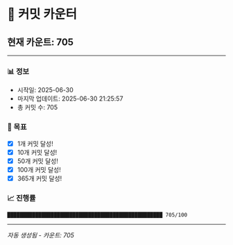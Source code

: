 # 🔢 커밋 카운터

## 현재 카운트: 705

---

### 📊 정보
- 시작일: 2025-06-30
- 마지막 업데이트: 2025-06-30 21:25:57
- 총 커밋 수: 705

### 🎯 목표
- [x] 1개 커밋 달성!
- [x] 10개 커밋 달성!
- [x] 50개 커밋 달성!
- [x] 100개 커밋 달성!
- [x] 365개 커밋 달성!

### 📈 진행률
```
██████████████████████████████████████████████████ 705/100
```

---
*자동 생성됨 - 카운트: 705*

